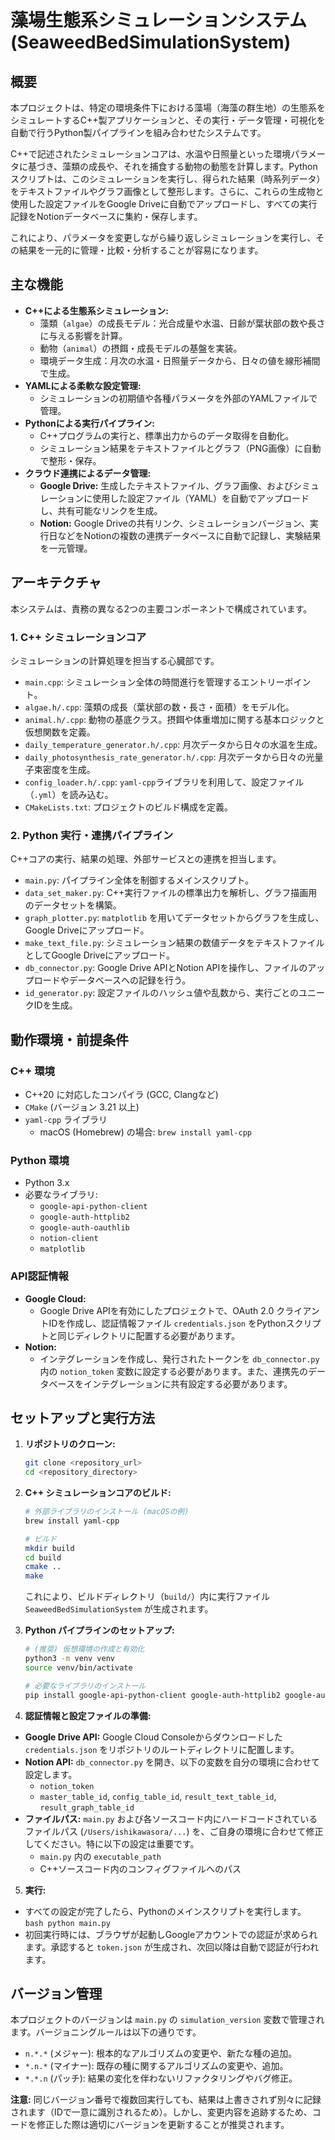 # 藻場生態系シミュレーションシステム (SeaweedBedSimulationSystem)

## 概要

本プロジェクトは、特定の環境条件下における藻場（海藻の群生地）の生態系をシミュレートするC++製アプリケーションと、その実行・データ管理・可視化を自動で行うPython製パイプラインを組み合わせたシステムです。

C++で記述されたシミュレーションコアは、水温や日照量といった環境パラメータに基づき、藻類の成長や、それを捕食する動物の動態を計算します。Pythonスクリプトは、このシミュレーションを実行し、得られた結果（時系列データ）をテキストファイルやグラフ画像として整形します。さらに、これらの生成物と使用した設定ファイルをGoogle Driveに自動でアップロードし、すべての実行記録をNotionデータベースに集約・保存します。

これにより、パラメータを変更しながら繰り返しシミュレーションを実行し、その結果を一元的に管理・比較・分析することが容易になります。

## 主な機能

* **C++による生態系シミュレーション:**
   * 藻類（`algae`）の成長モデル：光合成量や水温、日齢が葉状部の数や長さに与える影響を計算。
   * 動物（`animal`）の摂餌・成長モデルの基盤を実装。
   * 環境データ生成：月次の水温・日照量データから、日々の値を線形補間で生成。
* **YAMLによる柔軟な設定管理:**
   * シミュレーションの初期値や各種パラメータを外部のYAMLファイルで管理。
* **Pythonによる実行パイプライン:**
   * C++プログラムの実行と、標準出力からのデータ取得を自動化。
   * シミュレーション結果をテキストファイルとグラフ（PNG画像）に自動で整形・保存。
* **クラウド連携によるデータ管理:**
   * **Google Drive:** 生成したテキストファイル、グラフ画像、およびシミュレーションに使用した設定ファイル（YAML）を自動でアップロードし、共有可能なリンクを生成。
   * **Notion:** Google Driveの共有リンク、シミュレーションバージョン、実行日などをNotionの複数の連携データベースに自動で記録し、実験結果を一元管理。

## アーキテクチャ

本システムは、責務の異なる2つの主要コンポーネントで構成されています。

### 1. C++ シミュレーションコア
シミュレーションの計算処理を担当する心臓部です。

* `main.cpp`: シミュレーション全体の時間進行を管理するエントリーポイント。
* `algae.h/.cpp`: 藻類の成長（葉状部の数・長さ・面積）をモデル化。
* `animal.h/.cpp`: 動物の基底クラス。摂餌や体重増加に関する基本ロジックと仮想関数を定義。
* `daily_temperature_generator.h/.cpp`: 月次データから日々の水温を生成。
* `daily_photosynthesis_rate_generator.h/.cpp`: 月次データから日々の光量子束密度を生成。
* `config_loader.h/.cpp`: `yaml-cpp`ライブラリを利用して、設定ファイル（`.yml`）を読み込む。
* `CMakeLists.txt`: プロジェクトのビルド構成を定義。

### 2. Python 実行・連携パイプライン
C++コアの実行、結果の処理、外部サービスとの連携を担当します。

* `main.py`: パイプライン全体を制御するメインスクリプト。
* `data_set_maker.py`: C++実行ファイルの標準出力を解析し、グラフ描画用のデータセットを構築。
* `graph_plotter.py`: `matplotlib` を用いてデータセットからグラフを生成し、Google Driveにアップロード。
* `make_text_file.py`: シミュレーション結果の数値データをテキストファイルとしてGoogle Driveにアップロード。
* `db_connector.py`: Google Drive APIとNotion APIを操作し、ファイルのアップロードやデータベースへの記録を行う。
* `id_generator.py`: 設定ファイルのハッシュ値や乱数から、実行ごとのユニークIDを生成。

## 動作環境・前提条件

### C++ 環境
* C++20 に対応したコンパイラ (GCC, Clangなど)
* `CMake` (バージョン 3.21 以上)
* `yaml-cpp` ライブラリ
   * macOS (Homebrew) の場合: `brew install yaml-cpp`

### Python 環境
* Python 3.x
* 必要なライブラリ:
   * `google-api-python-client`
   * `google-auth-httplib2`
   * `google-auth-oauthlib`
   * `notion-client`
   * `matplotlib`

### API認証情報
* **Google Cloud:**
   * Google Drive APIを有効にしたプロジェクトで、OAuth 2.0 クライアントIDを作成し、認証情報ファイル `credentials.json` をPythonスクリプトと同じディレクトリに配置する必要があります。
* **Notion:**
   * インテグレーションを作成し、発行されたトークンを `db_connector.py` 内の `notion_token` 変数に設定する必要があります。また、連携先のデータベースをインテグレーションに共有設定する必要があります。

## セットアップと実行方法

1.  **リポジトリのクローン:**
    ```bash
    git clone <repository_url>
    cd <repository_directory>
    ```

2.  **C++ シミュレーションコアのビルド:**
    ```bash
    # 外部ライブラリのインストール (macOSの例)
    brew install yaml-cpp

    # ビルド
    mkdir build
    cd build
    cmake ..
    make
    ```
    これにより、ビルドディレクトリ（`build/`）内に実行ファイル `SeaweedBedSimulationSystem` が生成されます。

3.  **Python パイプラインのセットアップ:**
    ```bash
    # (推奨) 仮想環境の作成と有効化
    python3 -m venv venv
    source venv/bin/activate

    # 必要なライブラリのインストール
    pip install google-api-python-client google-auth-httplib2 google-auth-oauthlib notion-client matplotlib
    ```

4.  **認証情報と設定ファイルの準備:**
   * **Google Drive API:** Google Cloud Consoleからダウンロードした `credentials.json` をリポジトリのルートディレクトリに配置します。
   * **Notion API:** `db_connector.py` を開き、以下の変数を自分の環境に合わせて設定します。
      * `notion_token`
      * `master_table_id`, `config_table_id`, `result_text_table_id`, `result_graph_table_id`
   * **ファイルパス:** `main.py` および各ソースコード内にハードコードされているファイルパス (`/Users/ishikawasora/...`) を、ご自身の環境に合わせて修正してください。特に以下の設定は重要です。
      * `main.py` 内の `executable_path`
      * C++ソースコード内のコンフィグファイルへのパス

5.  **実行:**
   * すべての設定が完了したら、Pythonのメインスクリプトを実行します。
    ```bash
    python main.py
    ```
   * 初回実行時には、ブラウザが起動しGoogleアカウントでの認証が求められます。承認すると `token.json` が生成され、次回以降は自動で認証が行われます。

## バージョン管理

本プロジェクトのバージョンは `main.py` の `simulation_version` 変数で管理されます。バージョニングルールは以下の通りです。

* `n.*.*` (メジャー): 根本的なアルゴリズムの変更や、新たな種の追加。
* `*.n.*` (マイナー): 既存の種に関するアルゴリズムの変更や、追加。
* `*.*.n` (パッチ): 結果の変化を伴わないリファクタリングやバグ修正。

**注意:** 同じバージョン番号で複数回実行しても、結果は上書きされず別々に記録されます（IDで一意に識別されるため）。しかし、変更内容を追跡するため、コードを修正した際は適切にバージョンを更新することが推奨されます。
